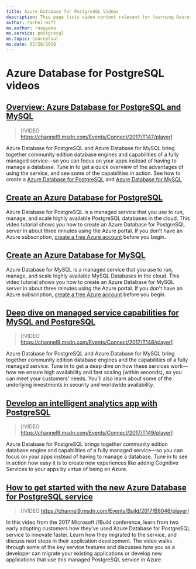 ```yaml
---
title: Azure Database for PostgreSQL Videos
description: This page lists video content relevant for learning Azure Database for PostgreSQL.
author: rachel-msft
ms.author: raagyema
ms.service: postgresql
ms.topic: conceptual
ms.date: 02/28/2018
---
```

# Azure Database for PostgreSQL videos

## [Overview: Azure Database for PostgreSQL and MySQL](https://channel9.msdn.com/Events/Connect/2017/T147)

>[!VIDEO https://channel9.msdn.com/Events/Connect/2017/T147/player]

Azure Database for PostgreSQL and Azure Database for MySQL bring together community edition database engines and capabilities of a fully managed service—so you can focus on your apps instead of having to manage a database. Tune in to get a quick overview of the advantages of using the service, and see some of the capabilities in action. See how to create a [Azure Database for PostgreSQL](https://azure.microsoft.com/resources/videos/create-an-azure-database-for-postgresql-server-in-the-azure-portal) and [Azure Database for MySQL](https://azure.microsoft.com/resources/videos/create-an-azure-database-for-mysql-server-by-using-the-azure-portal).

## [Create an Azure Database for PostgreSQL](https://azure.microsoft.com/resources/videos/create-an-azure-database-for-postgresql-server-in-the-azure-portal)
Azure Database for PostgreSQL is a managed service that you use to run, manage, and scale highly available PostgreSQL databases in the cloud. This video tutorial shows you how to create an Azure Database for PostgreSQL server in about three minutes using the Azure portal. If you don't have an Azure subscription, [create a free Azure account](https://azure.microsoft.com/free/) before you begin.

## [Create an Azure Database for MySQL](https://azure.microsoft.com/resources/videos/create-an-azure-database-for-mysql-server-by-using-the-azure-portal)
Azure Database for MySQL is a managed service that you use to run, manage, and scale highly available MySQL Databases in the cloud. This video tutorial shows you how to create an Azure Database for MySQL server in about three minutes using the Azure portal. If you don't have an Azure subscription, [create a free Azure account](https://azure.microsoft.com/free/) before you begin.

## [Deep dive on managed service capabilities for MySQL and PostgreSQL](https://channel9.msdn.com/Events/Connect/2017/T148)

>[!VIDEO https://channel9.msdn.com/Events/Connect/2017/T148/player]

Azure Database for PostgreSQL and Azure Database for MySQL bring together community edition database engines and the capabilities of a fully managed service. Tune in to get a deep dive on how these services work—how we ensure high availability and fast scaling (within seconds), so you can meet your customers’ needs. You'll also learn about some of the underlying investments in security and worldwide availability.

## [Develop an intelligent analytics app with PostgreSQL](https://channel9.msdn.com/Events/Connect/2017/T149)

>[!VIDEO https://channel9.msdn.com/Events/Connect/2017/T149/player]

Azure Database for PostgreSQL brings together community edition database engine and capabilities of a fully managed service—so you can focus on your apps instead of having to manage a database. Tune in to see in action how easy it is to create new experiences like adding Cognitive Services to your apps by virtue of being on Azure.

## [How to get started with the new Azure Database for PostgreSQL service](https://channel9.msdn.com/events/Build/2017/B8046)

>[!VIDEO https://channel9.msdn.com/Events/Build/2017/B8046/player]

In this video from the 2017 Microsoft //Build conference, learn from two early adopting customers how they've used Azure Database for PostgreSQL service to innovate faster. Learn how they migrated to the service, and discuss next steps in their application development. The video walks through some of the key service features and discusses how you as a developer can migrate your existing applications or develop new applications that use this managed PostgreSQL service in Azure.
